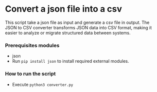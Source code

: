 # Convert a json file into a csv
This script take a json file as input and generate a csv file in output.
The JSON to CSV converter transforms JSON data into CSV format, making it easier to analyze or migrate structured data between systems.

### Prerequisites modules
* json
* Run `pip install json` to install required external modules.

### How to run the script
- Execute `python3 converter.py`
